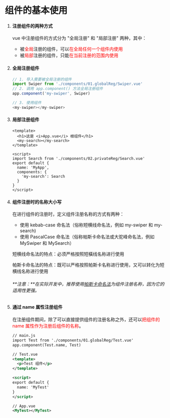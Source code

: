 # 组件的基本使用

1. #### 注册组件的两种方式

   vue 中注册组件的方式分为 "全局注册" 和 "局部注册" 两种，其中：

   - 被<font color="red">全局</font>注册的组件，可以<font color="red">在全局任何一个组件内使用</font>
   - 被<font color="red">局部</font>注册的组件，只能<font color="red">在当前注册的范围内使用</font>

2. #### 全局注册组件

   ```js
   // 1. 导入需要被全局注册的组件
   import Swiper from './components/01.globalReg/Swiper.vue'
   // 2. 调用 app.component() 方法全局注册组件
   app.component('my-swiper', Swiper)
   
   // 3. 使用组件
   <my-swiper></my-swiper>
   ```

   

3. #### 局部注册组件

   ```vue
   <template>
     <h1>这是 <i>App.vue</i> 根组件</h1>
     <my-search></my-search>
   </template>
   
   <script>
   import Search from './components/02.privateReg/Search.vue'
   export default {
     name: 'MyApp',
     components: {
       'my-search': Search
     }
   }
   </script>
   ```

   

4. #### 组件注册时的名称大小写

   在进行组件的注册时，定义组件注册名称的方式有两种：

   - 使用 kebab-case 命名法（俗称短横线命名法，例如 my-swiper 和 my-search)
   - 使用 PascalCase 命名法（俗称帕斯卡命名法或大驼峰命名法，例如 MySwiper 和 MySearch）

   短横线命名法的特点：必须严格按照短橫线名称进行使用

   帕斯卡命名法的特点：既可以严格按照帕斯卡名称进行使用，又可以转化为短横线名称进行使用

   ###### **注意：**在实际开发中，推荐使用<u>帕斯卡命名法</u>为组件注册名称，因为它的适用性更强。

   

5. #### 通过 name 属性注册组件

   在注册组件期间，除了可以直接提供组件的注册名称之外，还可以<font color="red">把组件的 name 属性作为注册后组件的名称</font>。

   ```xml
   // main.js
   import Test from './components/01.globalReg/Test.vue'
   app.component(Test.name, Test)
   
   // Test.vue
   <template>
     <p>Test 组件</p>
   </template>
   
   <script>
   export default {
     name: 'MyTest'
   }
   </script>
   
   // App.vue
   <MyTest></MyTest>
   ```
